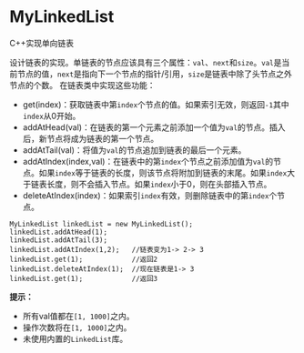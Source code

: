 # MyLinkedList
C++实现单向链表

设计链表的实现。单链表的节点应该具有三个属性：`val`、`next`和`size`。`val`是当前节点的值，`next`是指向下一个节点的指针/引用，`size`是链表中除了头节点之外节点的个数。
在链表类中实现这些功能：
- get(index)：获取链表中第`index`个节点的值。如果索引无效，则返回`-1`其中`index`从0开始。
- addAtHead(val)：在链表的第一个元素之前添加一个值为`val`的节点。插入后，新节点将成为链表的第一个节点。
- addAtTail(val)：将值为`val`的节点追加到链表的最后一个元素。
- addAtIndex(index,val)：在链表中的第`index`个节点之前添加值为`val`的节点。如果`index`等于链表的长度，则该节点将附加到链表的末尾。如果`index`大于链表长度，则不会插入节点。如果`index`小于0，则在头部插入节点。
- deleteAtIndex(index)：如果索引`index`有效，则删除链表中的第`index`个节点。
```
MyLinkedList linkedList = new MyLinkedList();
linkedList.addAtHead(1);
linkedList.addAtTail(3);
linkedList.addAtIndex(1,2);   //链表变为1-> 2-> 3
linkedList.get(1);            //返回2
linkedList.deleteAtIndex(1);  //现在链表是1-> 3
linkedList.get(1);            //返回3
```
**提示：**
- 所有val值都在`[1, 1000]`之内。
- 操作次数将在`[1, 1000]`之内。
- 未使用内置的`LinkedList`库。

